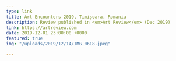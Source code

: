 ```yaml
---
type: link
title: Art Encounters 2019, Timișoara, Romania
description: Review published in <em>Art Review</em> (Dec 2019)
link: https://artreview.com
date: 2019-12-01 23:00:00 +0000
featured: true
img: "/uploads/2019/12/14/IMG_0618.jpeg"

---
```

